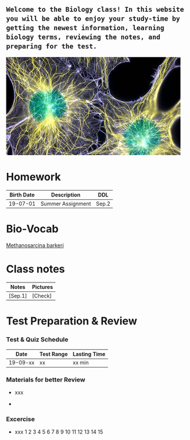 ``Welcome to the Biology class! In this website you will be able to enjoy your study-time by getting the newest information, learning biology terms, reviewing the notes, and preparing for the test. ``
-
![Image](https://github.com/Jasonli08/Biology/raw/master/th.jpg)

# Homework

|Birth Date|Description|DDL|
|-|-|-|
|19-07-01|Summer Assignment|Sep.2|

# Bio-Vocab
[Methanosarcina barkeri](https://microbewiki.kenyon.edu/index.php/Methanosarcina_barkeri)

# Class notes

|Notes|Pictures|
|--|--|
| [Sep.1] | [Check] |

# Test Preparation & Review

### Test & Quiz Schedule

|Date|Test Range|Lasting Time|
|-|-|-|
|19-09-xx|xx|xx min|

### Materials for better Review
* xxx
-
### Excercise
* xxx
1
2
3
4
5
6
7
8
9
10
11
12
13
14
15
<div id="container"></div>
<link rel="stylesheet" href="https://imsun.github.io/gitment/style/default.css">
<script src="https://imsun.github.io/gitment/dist/gitment.browser.js"></script>
<script>
var gitment = new Gitment({
  id: '页面 ID', // 可选。默认为 location.href
  owner: '你的 GitHub ID',
  repo: '存储评论的 repo',
  oauth: {
    client_id: '你的 client ID',
    client_secret: '你的 client secret',
  },
})
gitment.render('container')
</script>

